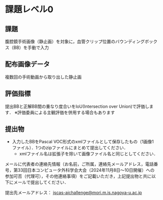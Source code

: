 # 課題レベル0

## 課題
腹腔鏡手術画像（静止画）を対象に，血管クリップ位置のバウンディングボックス（BB）を手動で入力

## 配布画像データ
複数回の手術動画から取り出した静止画

## 評価指標
提出BBと正解BB間の重なり度合いをIoU(Intersection over Union)で評価します．
※評価委員による主観評価を併用する場合もあります

## 提出物
- 入力したBBをPascal VOC形式のxmlファイルとして保存したもの（1画像1ファイル）．1つのzipファイルにまとめて提出してください．
   - xmlファイル名は拡張子を除いて画像ファイル名と同じとしてください．

メールに代表者の連絡先情報（お名前，ご所属，連絡先メールアドレス，電話番号，第33回日本コンピュータ外科学会大会（2024年11月8日～10日開催）への参加可否（代理可），その他連絡事項）をご記載いただき，上記提出物と共に以下にメールで提出してください．

提出先メールアドレス：
jscas-aichallenge@mori.m.is.nagoya-u.ac.jp
